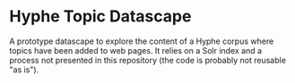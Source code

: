 # Hyphe Topic Datascape
A prototype datascape to explore the content of a Hyphe corpus where topics have been added to web pages. It relies on a Solr index and a process not presented in this repository (the code is probably not reusable "as is").